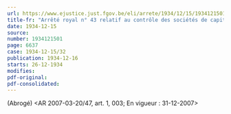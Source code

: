 ```yaml
---
url: https://www.ejustice.just.fgov.be/eli/arrete/1934/12/15/1934121501/justel
title-fr: "Arrêté royal n° 43 relatif au contrôle des sociétés de capitalisation. Voir modification(s)"
date: 1934-12-15
source:
number: 1934121501
page: 6637
case: 1934-12-15/32
publication: 1934-12-16
starts: 26-12-1934
modifies:
pdf-original:
pdf-consolidated:
---
```


(Abrogé) <AR 2007-03-20/47, art. 1, 003;  En vigueur :  31-12-2007>
